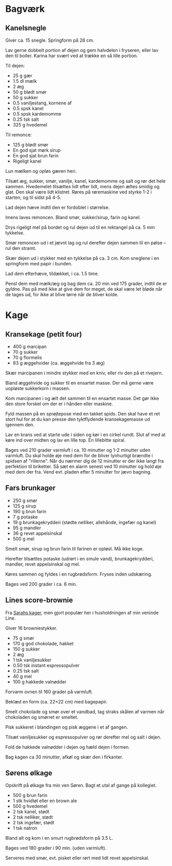 # Bagværk

## Kanelsnegle

Giver ca. 15 snegle. Springform på 28 cm.

Lav gerne dobbelt portion af dejen og gem halvdelen i fryseren, eller lav den til boller. 
Karina har svært ved at trække en så lille portion.

Til dejen:

* 25 g gær
* 1.5 dl mælk
* 2 æg
* 50 g blødt smør
* 50 g sukker
* 0.5 vaniljestang, kornene af
* 0.5 spsk kanel
* 0.5 spsk kardemomme
* 0.25 tsk salt
* 325 g hvedemel

Til remonce:

* 125 g blødt smør
* En god sjat mørk sirup
* En god sjat brun farin
* Rigeligt kanel

Lun mælken og opløs gæren heri.

Tilsæt æg, sukker, smør, vanilje, kanel, kardemomme og salt og rør det hele sammen. 
Hvedemelet tilsættes lidt efter lidt, mens dejen æltes smidig og glat. Den skal være 
lidt klistret. Røres på røremaskine ved styrke 1-2 i starten, og til sidst på 4-5.

Lad dejen hæve indtil den er fordoblet i størrelse.

Imens laves remoncen. Bland smør, sukker/sirup, farin og kanel.

Drys rigeligt mel på bordet og rul dejen ud til en rektangel på ca. 5 mm tykkelse.

Smør remoncen ud i et jævnt lag og rul derefter dejen sammen til en pølse – rul den 
stramt.

Skær dejen ud i stykker med en tykkelse på ca. 3 cm. Kom sneglene i en springform med
papir i bunden.

Lad dem efterhæve, tildækket, i ca. 1.5 time.

Pensl dem med mælk/æg og bag dem ca. 20 min ved 175 grader, indtil de er gyldne. Pas 
på med ikke at give dem for meget, de skal være let bløde når de tages ud, for ikke 
at blive tørre når de bliver kolde.

# Kage

## Kransekage (petit four)

* 400 g marcipan
* 70 g sukker
* 70 g flormelis
* 83 g æggehvider (ca. æggehvide fra 3 æg)

Skær marcipanen i mindre stykker med en kniv, eller riv den på et rivejern.

Bland æggehvide og sukker til en ensartet masse. Der må gerne være
uopløste sukkerkorn i massen.

Kom marcipanen i og ælt det sammen til en ensartet masse. Det gør ikke
den store forskel om der er i hånden eller maskine.

Fyld massen på en sprøjtepose med en takket spids. Den skal have et
ret stort hul for at du kan presse den tyktflydende kransekagemasse ud
igennem den.

Lav en krans ved at starte ude i siden og kør i en cirkel rundt. Slut
af med at køre ind over midten og lav en lille top. En lillebitte
spiral.

Bages ved 210 grader varmluft i ca. 10 minutter og 1-2 minutter uden
varmluft. Du skal holde øje med dem for de bliver lynhurtigt brændte i
spidsen af "rillerne". Når du nærmer dig de 12 minutter er der ikke
langt fra perfektion til briketter. Så sæt en alarm senest ved 10
minutter og hold øje med dem der fra. Vend evt. pladen efter 5
minutter for jævn bagning.

## Fars brunkager

* 250 g smør
* 125 g sirup
* 190 g brun farin
* 7 g	potaske
* 19 g brunkagekrydderi (stødte nelliker, allehånde, ingefær og kanel)
* 95 g mandler
* 36 g revet appelsinskal
* 500 g mel

Smelt smør, sirup og brun farin til farinen er opløst. Må ikke koge.

Herefter tilsættes potaske (udrørt i en smule vand), brunkagekrydderi, mandler, revet appelsinskal og mel.

Køres sammen og fyldes i en rugbrødsform. Fryses inden udskæring.

Bages ved 200 grader i ca. 6 min.

## Lines score-brownie

Fra [Sarahs kager](http://www.sarahskager.dk/fudgy-brownie-med-valnodder/),
men gjort populær her i husholdningen af min veninde Line.

Giver 16 browniestykker.

* 75 g smør
* 170 g god chokolade, hakket
* 150 g sukker
* 2 æg
* 1 tsk vaniljesukker
* 0.50 tsk instant espressopulver
* 0.25 tsk salt
* 40 g mel
* 100 g hakkede valnødder

Forvarm ovnen til 160 grader på varmluft.

Beklæd en form (ca. 22×22 cm) med bagepapir.

Smelt chokolade og smør over et vandbad, tag straks skålen af varmen når chokoladen og smørret er smeltet.

Pisk sukkeret i blandingen og pisk æggene i et af gangen.

Tilsæt vaniljesukker og espressopulver og rør derefter mel og salt i dejen.

Fold de hakkede valnødder i dejen og hæld dejen i formen.

Bag kagen ca 30 minutter, afkøl og skær den i firkanter.

## Sørens ølkage

Opskrift på ølkage fra min ven Søren. Bagt et utal af gange på kollegiet.

* 500 g brun farin
* 1 stk hvidtøl eller en brown ale
* 500 g hvedemel
* 2 tsk kanel, stødt
* 2 tsk nelliker, stødt
* 2 tsk ingefær, stødt
* 1 tsk natron

Bland alt og kom i en smurt rugbrødsform på 3.5 L.

Bages ved 180 grader i 90 min. (uden varmluft).

Serveres med smør, evt. pisket eller rørt med lidt revet appelsinskal.

